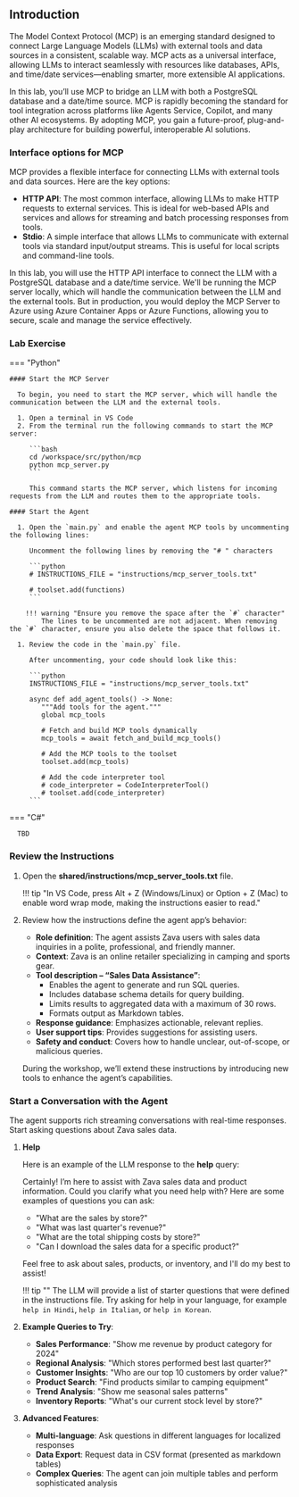 ## Introduction

The Model Context Protocol (MCP) is an emerging standard designed to connect Large Language Models (LLMs) with external tools and data sources in a consistent, scalable way. MCP acts as a universal interface, allowing LLMs to interact seamlessly with resources like databases, APIs, and time/date services—enabling smarter, more extensible AI applications.

In this lab, you’ll use MCP to bridge an LLM with both a PostgreSQL database and a date/time source. MCP is rapidly becoming the standard for tool integration across platforms like Agents Service, Copilot, and many other AI ecosystems. By adopting MCP, you gain a future-proof, plug-and-play architecture for building powerful, interoperable AI solutions.

### Interface options for MCP

MCP provides a flexible interface for connecting LLMs with external tools and data sources. Here are the key options:

- **HTTP API**: The most common interface, allowing LLMs to make HTTP requests to external services. This is ideal for web-based APIs and services and allows for streaming and batch processing responses from tools.
- **Stdio**: A simple interface that allows LLMs to communicate with external tools via standard input/output streams. This is useful for local scripts and command-line tools.

In this lab, you will use the HTTP API interface to connect the LLM with a PostgreSQL database and a date/time service. We'll be running the MCP server locally, which will handle the communication between the LLM and the external tools. But in production, you would deploy the MCP Server to Azure using Azure Container Apps or Azure Functions, allowing you to secure, scale and manage the service effectively.

### Lab Exercise

=== "Python"

    #### Start the MCP Server

      To begin, you need to start the MCP server, which will handle the communication between the LLM and the external tools. 
      
      1. Open a terminal in VS Code
      2. From the terminal run the following commands to start the MCP server:

         ```bash
         cd /workspace/src/python/mcp
         python mcp_server.py
         ```

         This command starts the MCP server, which listens for incoming requests from the LLM and routes them to the appropriate tools.

    #### Start the Agent

      1. Open the `main.py` and enable the agent MCP tools by uncommenting the following lines:

         Uncomment the following lines by removing the "# " characters

         ```python
         # INSTRUCTIONS_FILE = "instructions/mcp_server_tools.txt"

         # toolset.add(functions)
         ```

        !!! warning "Ensure you remove the space after the `#` character"
            The lines to be uncommented are not adjacent. When removing the `#` character, ensure you also delete the space that follows it.

      1. Review the code in the `main.py` file.

         After uncommenting, your code should look like this:

         ```python
         INSTRUCTIONS_FILE = "instructions/mcp_server_tools.txt"

         async def add_agent_tools() -> None:
            """Add tools for the agent."""
            global mcp_tools

            # Fetch and build MCP tools dynamically
            mcp_tools = await fetch_and_build_mcp_tools()

            # Add the MCP tools to the toolset
            toolset.add(mcp_tools)

            # Add the code interpreter tool
            # code_interpreter = CodeInterpreterTool()
            # toolset.add(code_interpreter)
         ```

=== "C#"

      TBD

### Review the Instructions

 1. Open the **shared/instructions/mcp_server_tools.txt** file.

    !!! tip "In VS Code, press Alt + Z (Windows/Linux) or Option + Z (Mac) to enable word wrap mode, making the instructions easier to read."

 2. Review how the instructions define the agent app’s behavior:

     - **Role definition**: The agent assists Zava users with sales data inquiries in a polite, professional, and friendly manner.
     - **Context**: Zava is an online retailer specializing in camping and sports gear.
     - **Tool description – “Sales Data Assistance”**:
         - Enables the agent to generate and run SQL queries.
         - Includes database schema details for query building.
         - Limits results to aggregated data with a maximum of 30 rows.
         - Formats output as Markdown tables.
     - **Response guidance**: Emphasizes actionable, relevant replies.
     - **User support tips**: Provides suggestions for assisting users.
     - **Safety and conduct**: Covers how to handle unclear, out-of-scope, or malicious queries.

     During the workshop, we’ll extend these instructions by introducing new tools to enhance the agent’s capabilities.

### Start a Conversation with the Agent

The agent supports rich streaming conversations with real-time responses. Start asking questions about Zava sales data.

1. **Help**

      Here is an example of the LLM response to the **help** query:

      Certainly! I’m here to assist with Zava sales data and product information. Could you clarify what you need help with? Here are some examples of questions you can ask:

      - "What are the sales by store?"
      - "What was last quarter's revenue?"
      - "What are the total shipping costs by store?"
      - "Can I download the sales data for a specific product?"

      Feel free to ask about sales, products, or inventory, and I'll do my best to assist!

    !!! tip ""
         The LLM will provide a list of starter questions that were defined in the instructions file. Try asking for help in your language, for example `help in Hindi`, `help in Italian`, or `help in Korean`.

2. **Example Queries to Try**:

      - **Sales Performance**: "Show me revenue by product category for 2024"
      - **Regional Analysis**: "Which stores performed best last quarter?"
      - **Customer Insights**: "Who are our top 10 customers by order value?"
      - **Product Search**: "Find products similar to camping equipment"
      - **Trend Analysis**: "Show me seasonal sales patterns"
      - **Inventory Reports**: "What's our current stock level by store?"

3. **Advanced Features**:

      - **Multi-language**: Ask questions in different languages for localized responses
      - **Data Export**: Request data in CSV format (presented as markdown tables)
      - **Complex Queries**: The agent can join multiple tables and perform sophisticated analysis
